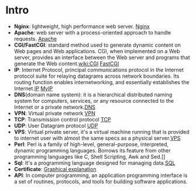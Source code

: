 Intro
=====

- **Nginx**: lightweight, high performance web server. [Nginx](https://www.linode.com/docs/websites/nginx/basic-nginx-configuration)
- **Apache**: web server with a process-oriented approach to handle requests. [Apache](http://httpd.apache.org/)
- **CGI/FastCGI**: standard method used to generate dynamic content on Web pages and Web applications. CGI, when implemented on a Web server, provides an interface between the Web server and programs that generate the Web content.[wiki:CGI](http://en.wikipedia.org/wiki/Common_Gateway_Interface) [FastCGI](http://www.fastcgi.com/drupal/)
- **IP**: Internet Protocol, principal communications protocol in the Internet protocol suite for relaying datagrams across network boundaries. Its routing function enables internetworking, and essentially establishes the Internet.[IP](http://en.wikipedia.org/wiki/Internet_Protocol) [MyIP](http://whatismyipaddress.com/)
- **DNS**(domain name system): it is a hierarchical distributed naming system for computers, services, or any resource connected to the Internet or a private network.[DNS](http://en.wikipedia.org/wiki/Domain_Name_System)
- **VPN**: Virtual private network [VPN](http://en.wikipedia.org/wiki/Virtual_private_network)
- **TCP**: Transmission control protocol [TCP](http://en.wikipedia.org/wiki/Transmission_Control_Protocol)
- **UDP**: User Datagram protocol [UDP](http://en.wikipedia.org/wiki/User_Datagram_Protocol)
- **VPS**: Virtual private server, it's a virtual machine running that is provided to internet user with almost the same specs as a physical server.[VPS](http://en.wikipedia.org/wiki/User_Datagram_Protocol)
- **Perl**: Perl is a family of high-level, general-purpose, interpreted, dynamic programming languages. Borrows its feature from other programming languages like C, Shell Scripting, Awk and Sed.[]
- **Sql**: It's a programming language designed for managing data.[SQL](http://en.wikipedia.org/wiki/SQL)
- **Certificate**: [Graphical explanation](http://upload.wikimedia.org/wikipedia/commons/9/96/Usage-of-Digital-Certificate.svg)
- **API**: In computer programming, an application programming interface is a set of routines, protocols, and tools for building software applications.

